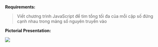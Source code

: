 **Requirements:**
> Viết chương trình JavaScript để tìm tổng tối đa của mỗi cặp số đứng cạnh nhau trong mảng số nguyên truyền vào

**Pictorial Presentation:**

<kbd><img src="https://www.w3resource.com/w3r_images/javascript-basic-image-exercise-91.png"></kbd><br/>

